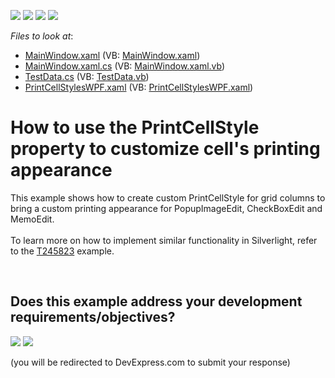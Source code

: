 <!-- default badges list -->
![](https://img.shields.io/endpoint?url=https://codecentral.devexpress.com/api/v1/VersionRange/128653781/13.1.4%2B)
[![](https://img.shields.io/badge/Open_in_DevExpress_Support_Center-FF7200?style=flat-square&logo=DevExpress&logoColor=white)](https://supportcenter.devexpress.com/ticket/details/E3227)
[![](https://img.shields.io/badge/📖_How_to_use_DevExpress_Examples-e9f6fc?style=flat-square)](https://docs.devexpress.com/GeneralInformation/403183)
[![](https://img.shields.io/badge/💬_Leave_Feedback-feecdd?style=flat-square)](#does-this-example-address-your-development-requirementsobjectives)
<!-- default badges end -->
<!-- default file list -->
*Files to look at*:

* [MainWindow.xaml](./CS/GridExample/MainWindow.xaml) (VB: [MainWindow.xaml](./VB/GridExample/MainWindow.xaml))
* [MainWindow.xaml.cs](./CS/GridExample/MainWindow.xaml.cs) (VB: [MainWindow.xaml.vb](./VB/GridExample/MainWindow.xaml.vb))
* [TestData.cs](./CS/GridExample/Model/TestData.cs) (VB: [TestData.vb](./VB/GridExample/Model/TestData.vb))
* [PrintCellStylesWPF.xaml](./CS/GridExample/Themes/PrintCellStylesWPF.xaml) (VB: [PrintCellStylesWPF.xaml](./VB/GridExample/Themes/PrintCellStylesWPF.xaml))
<!-- default file list end -->
# How to use the PrintCellStyle property to customize cell's printing appearance


<p>This example shows how to create custom PrintCellStyle for grid columns to bring a custom printing appearance for PopupImageEdit, CheckBoxEdit and MemoEdit.<br /><br />To learn more on how to implement similar functionality in Silverlight, refer to the <a href="https://www.devexpress.com/Support/Center/p/T245823">T245823</a> example.</p>

<br/>


<!-- feedback -->
## Does this example address your development requirements/objectives?

[<img src="https://www.devexpress.com/support/examples/i/yes-button.svg"/>](https://www.devexpress.com/support/examples/survey.xml?utm_source=github&utm_campaign=wpf-data-grid-customize-print-export-appearance&~~~was_helpful=yes) [<img src="https://www.devexpress.com/support/examples/i/no-button.svg"/>](https://www.devexpress.com/support/examples/survey.xml?utm_source=github&utm_campaign=wpf-data-grid-customize-print-export-appearance&~~~was_helpful=no)

(you will be redirected to DevExpress.com to submit your response)
<!-- feedback end -->

